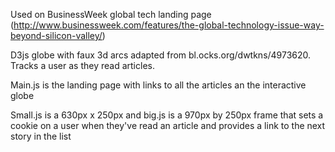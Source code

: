 Used on BusinessWeek global tech landing page (http://www.businessweek.com/features/the-global-technology-issue-way-beyond-silicon-valley/)

D3js globe with faux 3d arcs adapted from bl.ocks.org/dwtkns/4973620. Tracks a user as they read articles.

Main.js is the landing page with links to all the articles an the interactive globe

Small.js is a 630px x 250px and big.js is a 970px by 250px  frame that sets a cookie on a user when they've read an article and provides a link to the next story in the list